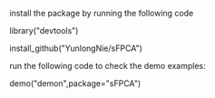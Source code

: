install the package by running the following code

library("devtools")

install_github("YunlongNie/sFPCA")

run the following code to check the demo examples: 

demo("demon",package="sFPCA")




